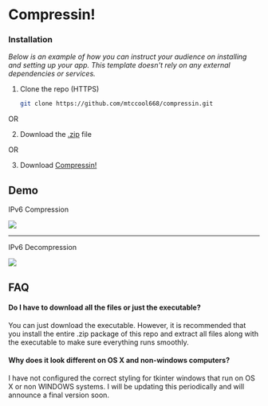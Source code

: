 
# Compressin!

### Installation
_Below is an example of how you can instruct your audience on installing and setting up your app. This template doesn't rely on any external dependencies or services._

1. Clone the repo (HTTPS)
   ```sh
   git clone https://github.com/mtccool668/compressin.git
   ```
OR

2. Download the [.zip](https://github.com/mtccool668/compressin/archive/refs/heads/main.zip) file

OR

3. Download [Compressin!](https://github.com/mtccool668/compressin/blob/main/dist/Compression!.exe)

## Demo
IPv6 Compression

![](https://github.com/mtccool668/compressin/blob/main/compression_demo_1.gif)


_____________________
IPv6 Decompression

![](https://github.com/mtccool668/compressin/blob/main/decompression_demo.gif)

## FAQ

#### Do I have to download all the files or just the executable?

You can just download the executable. However, it is recommended that you install the entire .zip package of this repo and extract all files along with the executable
to make sure everything runs smoothly.

#### Why does it look different on OS X and non-windows computers?

I have not configured the correct styling for tkinter windows that run on OS X or non WINDOWS systems. I will be updating this periodically and will announce a final version soon.


